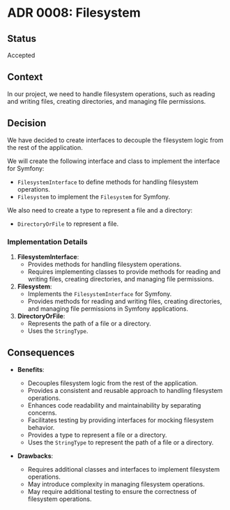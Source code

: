 # ADR 0008: Filesystem

## Status
Accepted

## Context
In our project, we need to handle filesystem operations, such as reading and writing files, creating directories, and managing file permissions.

## Decision
We have decided to create interfaces to decouple the filesystem logic from the rest of the application.

We will create the following interface and class to implement the interface for Symfony:
- `FilesystemInterface` to define methods for handling filesystem operations.
- `Filesystem` to implement the `Filesystem` for Symfony.

We also need to create a type to represent a file and a directory:
- `DirectoryOrFile` to represent a file.

### Implementation Details
1. **FilesystemInterface**:
    - Provides methods for handling filesystem operations.
    - Requires implementing classes to provide methods for reading and writing files, creating directories, and managing file permissions.
2. **Filesystem**:
    - Implements the `FilesystemInterface` for Symfony.
    - Provides methods for reading and writing files, creating directories, and managing file permissions in Symfony applications.
3. **DirectoryOrFile**:
    - Represents the path of a file or a directory.
    - Uses the `StringType`.

## Consequences

- **Benefits**:
    - Decouples filesystem logic from the rest of the application.
    - Provides a consistent and reusable approach to handling filesystem operations.
    - Enhances code readability and maintainability by separating concerns.
    - Facilitates testing by providing interfaces for mocking filesystem behavior.
    - Provides a type to represent a file or a directory.
    - Uses the `StringType` to represent the path of a file or a directory.

- **Drawbacks**:
    - Requires additional classes and interfaces to implement filesystem operations.
    - May introduce complexity in managing filesystem operations.
    - May require additional testing to ensure the correctness of filesystem operations.

